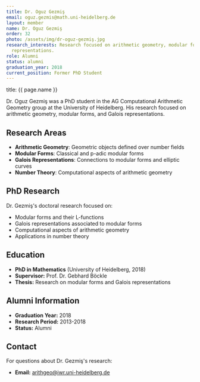```yaml
---
title: Dr. Oguz Gezmiş
email: oguz.gezmis@math.uni-heidelberg.de
layout: member
name: Dr. Oguz Gezmiş
order: 32
photo: /assets/img/dr-oguz-gezmiş.jpg
research_interests: Research focused on arithmetic geometry, modular forms, and Galois
  representations.
role: Alumni
status: alumni
graduation_year: 2018
current_position: Former PhD Student
---
```


title: {{ page.name }}



Dr. Oguz Gezmiş was a PhD student in the AG Computational Arithmetic Geometry group at the University of Heidelberg. His research focused on arithmetic geometry, modular forms, and Galois representations.

## Research Areas

- **Arithmetic Geometry**: Geometric objects defined over number fields
- **Modular Forms**: Classical and p-adic modular forms
- **Galois Representations**: Connections to modular forms and elliptic curves
- **Number Theory**: Computational aspects of arithmetic geometry

## PhD Research

Dr. Gezmiş's doctoral research focused on:
- Modular forms and their L-functions
- Galois representations associated to modular forms
- Computational aspects of arithmetic geometry
- Applications in number theory

## Education

- **PhD in Mathematics** (University of Heidelberg, 2018)
- **Supervisor:** Prof. Dr. Gebhard Böckle
- **Thesis:** Research on modular forms and Galois representations

## Alumni Information

- **Graduation Year:** 2018
- **Research Period:** 2013-2018
- **Status:** Alumni

## Contact

For questions about Dr. Gezmiş's research:
- **Email:** arithgeo@iwr.uni-heidelberg.de